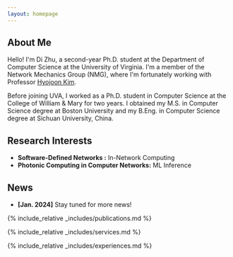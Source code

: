 ```yaml
---
layout: homepage
---
```


## About Me

Hello! I'm Di Zhu, a second-year Ph.D. student at the Department of Computer Science at the University of Virginia. I'm a member of the Network Mechanics Group (NMG), where I'm fortunately working with Professor [Hyojoon Kim](https://hyojoonkim.com/). 

Before joining UVA, I worked as a Ph.D. student in Computer Science at the College of William & Mary for two years. I obtained my M.S. in Computer Science degree at Boston University and my B.Eng. in Computer Science degree at Sichuan University, China.

## Research Interests

- **Software-Defined Networks :** In-Network Computing
- **Photonic Computing in Computer Networks:** ML Inference

## News

- **[Jan. 2024]** Stay tuned for more news!

{% include_relative _includes/publications.md %}

{% include_relative _includes/services.md %}

{% include_relative _includes/experiences.md %}
